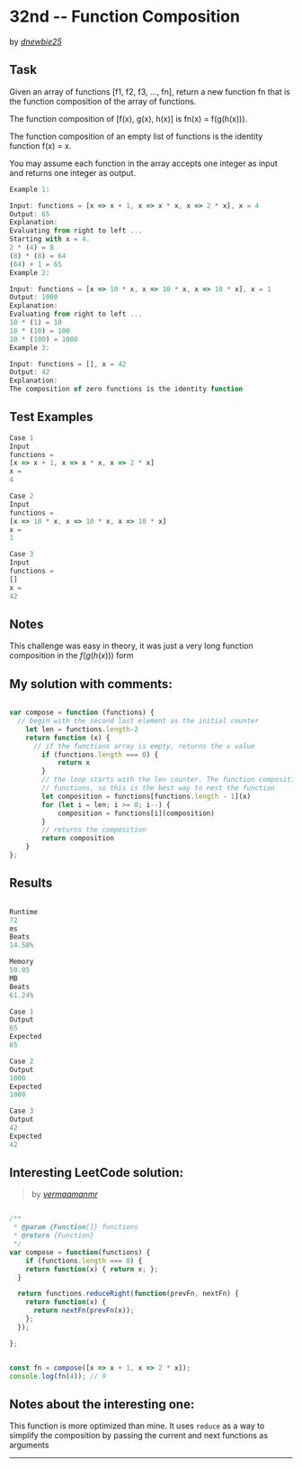# 32nd -- Function Composition





by *[dnewbie25](https://leetcode.com/u/dnewbie25/)*


## Task

Given an array of functions [f1, f2, f3, ..., fn], return a new function fn that is the function composition of the array of functions.

The function composition of [f(x), g(x), h(x)] is fn(x) = f(g(h(x))).

The function composition of an empty list of functions is the identity function f(x) = x.

You may assume each function in the array accepts one integer as input and returns one integer as output.

```js
Example 1:

Input: functions = [x => x + 1, x => x * x, x => 2 * x], x = 4
Output: 65
Explanation:
Evaluating from right to left ...
Starting with x = 4.
2 * (4) = 8
(8) * (8) = 64
(64) + 1 = 65
Example 2:

Input: functions = [x => 10 * x, x => 10 * x, x => 10 * x], x = 1
Output: 1000
Explanation:
Evaluating from right to left ...
10 * (1) = 10
10 * (10) = 100
10 * (100) = 1000
Example 3:

Input: functions = [], x = 42
Output: 42
Explanation:
The composition of zero functions is the identity function

```


## Test Examples

```js
Case 1
Input
functions =
[x => x + 1, x => x * x, x => 2 * x]
x =
4

Case 2
Input
functions =
[x => 10 * x, x => 10 * x, x => 10 * x]
x =
1

Case 3
Input
functions =
[]
x =
42

```


## Notes

This challenge was easy in theory, it was just a very long function composition in the $f(g(h(x)))$ form

## My solution with comments:

```js

var compose = function (functions) {
  // begin with the second last element as the initial counter
    let len = functions.length-2
    return function (x) {
      // if the functions array is empty, returns the x value
        if (functions.length === 0) {
            return x
        }
        // the loop starts with the len counter. The function composition goes from last to fisrt
        // functions, so this is the best way to nest the function
        let composition = functions[functions.length - 1](x)
        for (let i = len; i >= 0; i--) {
            composition = functions[i](composition)
        }
        // returns the composition
        return composition
    }
};

```


## Results

```js

Runtime
72
ms
Beats
14.58%

Memory
50.05
MB
Beats
61.24%

Case 1
Output
65
Expected
65

Case 2
Output
1000
Expected
1000

Case 3
Output
42
Expected
42
```

## Interesting LeetCode solution:
> by *[vermaamanmr](https://leetcode.com/problems/function-composition/solutions/3510406/o-1-sc-learn-composition-solution-in-js-and-typescript-learn-reduceright-day-7)*

```js

/**
 * @param {Function[]} functions
 * @return {Function}
 */
var compose = function(functions) {
	if (functions.length === 0) {
    return function(x) { return x; };
  }

  return functions.reduceRight(function(prevFn, nextFn) {
    return function(x) {
      return nextFn(prevFn(x));
    };
  });

};


const fn = compose([x => x + 1, x => 2 * x]);
console.log(fn(4)); // 9

```

## Notes about the interesting one:

This function is more optimized than mine. It uses `reduce` as a way to simplify the composition by passing the current and next functions as arguments

---